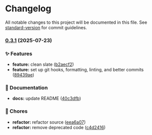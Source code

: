 # Changelog

All notable changes to this project will be documented in this file. See [standard-version](https://github.com/conventional-changelog/standard-version) for commit guidelines.

### [0.3.1](https://github.com/engelde/portfolio/compare/v0.2.6...v0.3.1) (2025-07-23)

### ✨ Features

- **feature:** clean slate ([b2aecf2](https://github.com/engelde/portfolio/commit/b2aecf256b9459c07d56bd51b98f8eb45ce708d7))
- **feature:** set up git hooks, formatting, linting, and better commits ([89439ae](https://github.com/engelde/portfolio/commit/89439aec404241eb8a65b2862b9f6283da7dc41d))

### 📝 Documentation

- **docs:** update README ([40c3dfb](https://github.com/engelde/portfolio/commit/40c3dfbf9b74f1f44ebafaceec19ae93cb743e52))

### 🚚 Chores

- **refactor:** refactor source ([eea6a07](https://github.com/engelde/portfolio/commit/eea6a07786e07aa3e7cb9c3dc43320124daf64bc))
- **refactor:** remove deprecated code ([c4d2416](https://github.com/engelde/portfolio/commit/c4d2416f8b18af0babf3880160e22debf23ee61e))
